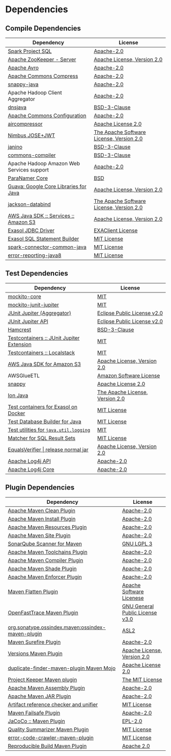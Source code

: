 <!-- @formatter:off -->
# Dependencies

## Compile Dependencies

| Dependency                                  | License                                       |
| ------------------------------------------- | --------------------------------------------- |
| [Spark Project SQL][0]                      | [Apache-2.0][1]                               |
| [Apache ZooKeeper - Server][2]              | [Apache License, Version 2.0][3]              |
| [Apache Avro][4]                            | [Apache-2.0][3]                               |
| [Apache Commons Compress][5]                | [Apache-2.0][3]                               |
| [snappy-java][6]                            | [Apache-2.0][7]                               |
| Apache Hadoop Client Aggregator             | [Apache-2.0][3]                               |
| [dnsjava][8]                                | [BSD-3-Clause][9]                             |
| [Apache Commons Configuration][10]          | [Apache-2.0][3]                               |
| [aircompressor][11]                         | [Apache License 2.0][7]                       |
| [Nimbus JOSE+JWT][12]                       | [The Apache Software License, Version 2.0][3] |
| [janino][13]                                | [BSD-3-Clause][14]                            |
| [commons-compiler][15]                      | [BSD-3-Clause][14]                            |
| Apache Hadoop Amazon Web Services support   | [Apache-2.0][3]                               |
| [ParaNamer Core][16]                        | [BSD][17]                                     |
| [Guava: Google Core Libraries for Java][18] | [Apache License, Version 2.0][19]             |
| [jackson-databind][20]                      | [The Apache Software License, Version 2.0][3] |
| [AWS Java SDK :: Services :: Amazon S3][21] | [Apache License, Version 2.0][22]             |
| [Exasol JDBC Driver][23]                    | [EXAClient License][24]                       |
| [Exasol SQL Statement Builder][25]          | [MIT License][26]                             |
| [spark-connector-common-java][27]           | [MIT License][28]                             |
| [error-reporting-java8][29]                 | [MIT License][30]                             |

## Test Dependencies

| Dependency                                      | License                              |
| ----------------------------------------------- | ------------------------------------ |
| [mockito-core][31]                              | [MIT][32]                            |
| [mockito-junit-jupiter][31]                     | [MIT][32]                            |
| [JUnit Jupiter (Aggregator)][33]                | [Eclipse Public License v2.0][34]    |
| [JUnit Jupiter API][33]                         | [Eclipse Public License v2.0][34]    |
| [Hamcrest][35]                                  | [BSD-3-Clause][36]                   |
| [Testcontainers :: JUnit Jupiter Extension][37] | [MIT][38]                            |
| [Testcontainers :: Localstack][37]              | [MIT][38]                            |
| [AWS Java SDK for Amazon S3][21]                | [Apache License, Version 2.0][22]    |
| AWSGlueETL                                      | [Amazon Software License][39]        |
| [snappy][40]                                    | [Apache License 2.0][1]              |
| [Ion Java][41]                                  | [The Apache License, Version 2.0][3] |
| [Test containers for Exasol on Docker][42]      | [MIT License][43]                    |
| [Test Database Builder for Java][44]            | [MIT License][45]                    |
| [Test utilities for `java.util.logging`][46]    | [MIT][32]                            |
| [Matcher for SQL Result Sets][47]               | [MIT License][48]                    |
| [EqualsVerifier \| release normal jar][49]      | [Apache License, Version 2.0][3]     |
| [Apache Log4j API][50]                          | [Apache-2.0][3]                      |
| [Apache Log4j Core][51]                         | [Apache-2.0][3]                      |

## Plugin Dependencies

| Dependency                                              | License                               |
| ------------------------------------------------------- | ------------------------------------- |
| [Apache Maven Clean Plugin][52]                         | [Apache-2.0][3]                       |
| [Apache Maven Install Plugin][53]                       | [Apache-2.0][3]                       |
| [Apache Maven Resources Plugin][54]                     | [Apache-2.0][3]                       |
| [Apache Maven Site Plugin][55]                          | [Apache-2.0][3]                       |
| [SonarQube Scanner for Maven][56]                       | [GNU LGPL 3][57]                      |
| [Apache Maven Toolchains Plugin][58]                    | [Apache-2.0][3]                       |
| [Apache Maven Compiler Plugin][59]                      | [Apache-2.0][3]                       |
| [Apache Maven Shade Plugin][60]                         | [Apache-2.0][3]                       |
| [Apache Maven Enforcer Plugin][61]                      | [Apache-2.0][3]                       |
| [Maven Flatten Plugin][62]                              | [Apache Software Licenese][3]         |
| [OpenFastTrace Maven Plugin][63]                        | [GNU General Public License v3.0][64] |
| [org.sonatype.ossindex.maven:ossindex-maven-plugin][65] | [ASL2][19]                            |
| [Maven Surefire Plugin][66]                             | [Apache-2.0][3]                       |
| [Versions Maven Plugin][67]                             | [Apache License, Version 2.0][3]      |
| [duplicate-finder-maven-plugin Maven Mojo][68]          | [Apache License 2.0][1]               |
| [Project Keeper Maven plugin][69]                       | [The MIT License][70]                 |
| [Apache Maven Assembly Plugin][71]                      | [Apache-2.0][3]                       |
| [Apache Maven JAR Plugin][72]                           | [Apache-2.0][3]                       |
| [Artifact reference checker and unifier][73]            | [MIT License][74]                     |
| [Maven Failsafe Plugin][75]                             | [Apache-2.0][3]                       |
| [JaCoCo :: Maven Plugin][76]                            | [EPL-2.0][77]                         |
| [Quality Summarizer Maven Plugin][78]                   | [MIT License][79]                     |
| [error-code-crawler-maven-plugin][80]                   | [MIT License][81]                     |
| [Reproducible Build Maven Plugin][82]                   | [Apache 2.0][19]                      |

[0]: https://spark.apache.org/
[1]: http://www.apache.org/licenses/LICENSE-2.0.html
[2]: http://zookeeper.apache.org/zookeeper
[3]: https://www.apache.org/licenses/LICENSE-2.0.txt
[4]: https://avro.apache.org
[5]: https://commons.apache.org/proper/commons-compress/
[6]: https://github.com/xerial/snappy-java
[7]: https://www.apache.org/licenses/LICENSE-2.0.html
[8]: https://github.com/dnsjava/dnsjava
[9]: https://opensource.org/licenses/BSD-3-Clause
[10]: https://commons.apache.org/proper/commons-configuration/
[11]: https://github.com/airlift/aircompressor
[12]: https://bitbucket.org/connect2id/nimbus-jose-jwt
[13]: http://janino-compiler.github.io/janino/
[14]: https://spdx.org/licenses/BSD-3-Clause.html
[15]: http://janino-compiler.github.io/commons-compiler/
[16]: https://github.com/paul-hammant/paranamer/paranamer
[17]: LICENSE.txt
[18]: https://github.com/google/guava
[19]: http://www.apache.org/licenses/LICENSE-2.0.txt
[20]: https://github.com/FasterXML/jackson
[21]: https://aws.amazon.com/sdkforjava
[22]: https://aws.amazon.com/apache2.0
[23]: http://www.exasol.com/
[24]: https://repo1.maven.org/maven2/com/exasol/exasol-jdbc/25.2.2/exasol-jdbc-25.2.2-license.txt
[25]: https://github.com/exasol/sql-statement-builder/
[26]: https://github.com/exasol/sql-statement-builder/blob/main/LICENSE
[27]: https://github.com/exasol/spark-connector-common-java/
[28]: https://github.com/exasol/spark-connector-common-java/blob/main/LICENSE
[29]: https://github.com/exasol/error-reporting-java/
[30]: https://github.com/exasol/error-reporting-java/blob/main/LICENSE
[31]: https://github.com/mockito/mockito
[32]: https://opensource.org/licenses/MIT
[33]: https://junit.org/junit5/
[34]: https://www.eclipse.org/legal/epl-v20.html
[35]: http://hamcrest.org/JavaHamcrest/
[36]: https://raw.githubusercontent.com/hamcrest/JavaHamcrest/master/LICENSE
[37]: https://java.testcontainers.org
[38]: http://opensource.org/licenses/MIT
[39]: http://aws.amazon.com/asl/
[40]: http://github.com/dain/snappy
[41]: https://github.com/amazon-ion/ion-java/
[42]: https://github.com/exasol/exasol-testcontainers/
[43]: https://github.com/exasol/exasol-testcontainers/blob/main/LICENSE
[44]: https://github.com/exasol/test-db-builder-java/
[45]: https://github.com/exasol/test-db-builder-java/blob/main/LICENSE
[46]: https://github.com/exasol/java-util-logging-testing/
[47]: https://github.com/exasol/hamcrest-resultset-matcher/
[48]: https://github.com/exasol/hamcrest-resultset-matcher/blob/main/LICENSE
[49]: https://www.jqno.nl/equalsverifier
[50]: https://logging.apache.org/log4j/2.x/log4j/log4j-api/
[51]: https://logging.apache.org/log4j/2.x/log4j/log4j-core/
[52]: https://maven.apache.org/plugins/maven-clean-plugin/
[53]: https://maven.apache.org/plugins/maven-install-plugin/
[54]: https://maven.apache.org/plugins/maven-resources-plugin/
[55]: https://maven.apache.org/plugins/maven-site-plugin/
[56]: http://docs.sonarqube.org/display/PLUG/Plugin+Library/sonar-maven-plugin
[57]: http://www.gnu.org/licenses/lgpl.txt
[58]: https://maven.apache.org/plugins/maven-toolchains-plugin/
[59]: https://maven.apache.org/plugins/maven-compiler-plugin/
[60]: https://maven.apache.org/plugins/maven-shade-plugin/
[61]: https://maven.apache.org/enforcer/maven-enforcer-plugin/
[62]: https://www.mojohaus.org/flatten-maven-plugin/
[63]: https://github.com/itsallcode/openfasttrace-maven-plugin
[64]: https://www.gnu.org/licenses/gpl-3.0.html
[65]: https://sonatype.github.io/ossindex-maven/maven-plugin/
[66]: https://maven.apache.org/surefire/maven-surefire-plugin/
[67]: https://www.mojohaus.org/versions/versions-maven-plugin/
[68]: https://basepom.github.io/duplicate-finder-maven-plugin
[69]: https://github.com/exasol/project-keeper/
[70]: https://github.com/exasol/project-keeper/blob/main/LICENSE
[71]: https://maven.apache.org/plugins/maven-assembly-plugin/
[72]: https://maven.apache.org/plugins/maven-jar-plugin/
[73]: https://github.com/exasol/artifact-reference-checker-maven-plugin/
[74]: https://github.com/exasol/artifact-reference-checker-maven-plugin/blob/main/LICENSE
[75]: https://maven.apache.org/surefire/maven-failsafe-plugin/
[76]: https://www.jacoco.org/jacoco/trunk/doc/maven.html
[77]: https://www.eclipse.org/legal/epl-2.0/
[78]: https://github.com/exasol/quality-summarizer-maven-plugin/
[79]: https://github.com/exasol/quality-summarizer-maven-plugin/blob/main/LICENSE
[80]: https://github.com/exasol/error-code-crawler-maven-plugin/
[81]: https://github.com/exasol/error-code-crawler-maven-plugin/blob/main/LICENSE
[82]: http://zlika.github.io/reproducible-build-maven-plugin

